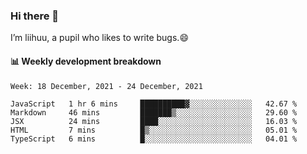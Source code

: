 ### Hi there 👋
I’m liihuu, a pupil who likes to write bugs.😄


#### 📊 Weekly development breakdown
<!--START_SECTION:waka-->
```text
Week: 18 December, 2021 - 24 December, 2021

JavaScript   1 hr 6 mins     ██████████▓░░░░░░░░░░░░░░   42.67 % 
Markdown     46 mins         ███████▒░░░░░░░░░░░░░░░░░   29.60 % 
JSX          24 mins         ████░░░░░░░░░░░░░░░░░░░░░   16.03 % 
HTML         7 mins          █▒░░░░░░░░░░░░░░░░░░░░░░░   05.01 % 
TypeScript   6 mins          █░░░░░░░░░░░░░░░░░░░░░░░░   04.01 % 
```
<!--END_SECTION:waka-->

<!--
**liihuu/liihuu** is a ✨ _special_ ✨ repository because its `README.md` (this file) appears on your GitHub profile.

Here are some ideas to get you started:

- 🔭 I’m currently working on ...
- 🌱 I’m currently learning ...
- 👯 I’m looking to collaborate on ...
- 🤔 I’m looking for help with ...
- 💬 Ask me about ...
- 📫 How to reach me: ...
- 😄 Pronouns: ...
- ⚡ Fun fact: ...
-->

